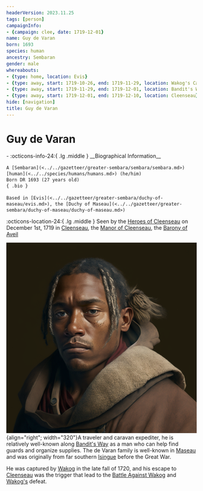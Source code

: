 ```yaml
---
headerVersion: 2023.11.25
tags: [person]
campaignInfo:
- {campaign: clee, date: 1719-12-01}
name: Guy de Varan
born: 1693
species: human
ancestry: Sembaran
gender: male
whereabouts:
- {type: home, location: Evis}
- {type: away, start: 1719-10-26, end: 1719-11-29, location: Wakog's Camp}
- {type: away, start: 1719-11-29, end: 1719-12-01, location: Bandit's Way}
- {type: away, start: 1719-12-01, end: 1719-12-10, location: Cleenseau}
hide: [navigation]
title: Guy de Varan
---
```

# Guy de Varan
<div class="grid cards ext-narrow-margin ext-one-column" markdown>
- :octicons-info-24:{ .lg .middle } __Biographical Information__

    A [Sembaran](<../../gazetteer/greater-sembara/sembara/sembara.md>) [human](<../../species/humans/humans.md>) (he/him)  
    Born DR 1693 (27 years old)  
    { .bio }

    Based in [Evis](<../../gazetteer/greater-sembara/duchy-of-maseau/evis.md>), the [Duchy of Maseau](<../../gazetteer/greater-sembara/duchy-of-maseau/duchy-of-maseau.md>)
</div>



:octicons-location-24:{ .lg .middle } Seen by the [Heroes of Cleenseau](<../pcs/cleenseau/heroes-of-cleenseau.md>) on December 1st, 1719 in [Cleenseau](<../../gazetteer/greater-sembara/sembara/barony-of-aveil/cleenseau-region/cleenseau/cleenseau.md>), the [Manor of Cleenseau](<../../gazetteer/greater-sembara/sembara/barony-of-aveil/cleenseau-region/manor-of-cleenseau.md>), the [Barony of Aveil](<../../gazetteer/greater-sembara/sembara/barony-of-aveil/barony-of-aveil.md>)  


![Guy de Varan Maseau](../../assets/guy-de-varan-maseau.png){align="right"; width="320"}A traveler and caravan expediter, he is relatively well-known along [Bandit's Way](<../../gazetteer/greater-sembara/roads/bandit-s-way.md>) as a man who can help find guards and organize supplies. The de Varan family is well-known in [Maseau](<../../gazetteer/greater-sembara/duchy-of-maseau/duchy-of-maseau.md>) and was originally from far southern [Isingue](<../../gazetteer/istaros-watershed/isingue.md>) before the Great War. 


He was captured by [Wakog](<../other-nonhumans/wakog.md>) in the late fall of 1720, and his escape to [Cleenseau](<../../gazetteer/greater-sembara/sembara/barony-of-aveil/cleenseau-region/cleenseau/cleenseau.md>) was the trigger that lead to the [Battle Against Wakog](<../../events/1700s/1719/12/battle-against-wakog.md>) and [Wakog's](<../other-nonhumans/wakog.md>) defeat.


